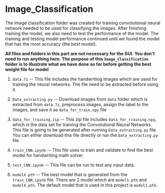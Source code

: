 # Image_Classification

The image classification folder was created for training convolutional neural network needed to be used for classifying the images. After finishing training the model, we also need to test the performance of the model. The training and testing model performance continued until we found the model that has the most accuracy (the best model).

**All files and folders in this part are not necessary for the GUI. You don't need to run anything here. The purpose of this `Image_Classification` folder is to illustrate what we have done so far before getting the best weight file for model**

1. `data.7z` -- This file includes the handwriting images which are used for training the neural networks. The file need to be extracted before using it.
    
2. `Data_extracting.py` -- Download images from `data` folder which is extracted from `data.7z`, preprocess images, assign the label to the images, and save it as `data_for_train.npy` file

3. `data_for_training.zip` -- This zip file includes `data_for_training.npy`, which is the data set for training the Convolutional Neural Networks. This file is going to be generated after running `Data_extracting.py` file. You can either download this file directly or run the `Data_extracting.py` file

4. `train_CNN.ipynb` -- This file uses to train and validate to find the best model for handwriting math solver.

5. `test_CNN.ipynb` -- This file can be run to test any input data.

6. `modelX.pth` -- The best model that is generated from the `train_CNN.ipynb` file. There are 2 model which are `model1.pth` and `model4.pth`. The default model that is used in this project is `model1.pth`.

